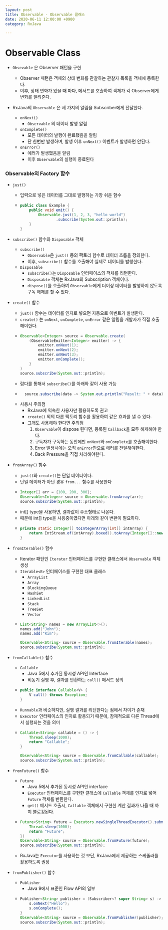 ```yaml
---
layout: post
title: Observable - Observable 클래스
date: 2020-06-11 12:00:00 +0900
category: RxJava

---
```

# Observable Class

* `Obsevable` 은 Observer 패턴을 구현
    * Observer 패턴은 객체의 상태 변화를 관찰하는 관찰자 목록을 객체에 등록한다.
    * 이후, 상태 변화가 있을 때 마다, 메서드를 호출하여 객체가 각 Observer에게 변화를 알려준다.

* RxJava의 `Observable` 은 세 가지의 알림을 Subscriber에게 전달한다.
    * `onNext()`
        * `Observable` 의 데이터 발행 알림
    * `onComplete()`
        * 모든 데이터의 발행이 완료됐음을 알림
        * 단 한번만 발생하며, 발생 이후 `onNext()` 이벤트가 발생하면 안된다.
    * `onError()`
        * 에러가 발생했음을 알림
        * 이후 `Observable`의 실행이 종료된다

### Observable의 Factory 함수

* `just()`
    * 입력으로 넣은 데이터를 그대로 발행하는 가장 쉬운 함수

    *   ``` java
        public class Example {
            public void emit() {
                Observable.just(1, 2, 3, "hello world")
                        .subscribe(System.out::println);
            }
        }
         ```

* `subscribe()` 함수와 `Disposable` 객체
    * `subscribe()`
        * `Observable`은 `just()` 등의 팩토리 함수로 데이터 흐름을 정의한다.
        * 이후, `subscribe()` 함수를 호출해야 실제로 데이터를 발행한다.
    * `Disposable`
        * `subscribe()`는 `Disposable` 인터페이스의 객체를 리턴한다.
        * `Disposable` 객체는 RxJava의 Subscription 객체이다.
        * `dispose()`를 호출하여 `Observable`에게 더이상 데이터를 발행하지 않도록 구독 해제를 할 수 있다.

* `create()` 함수
    * `just()` 함수는 데이터를 인자로 넣으면 자동으로 이벤트가 발생한다.
    * `create()` 는 `onNext`, `onComplete`, `onError` 같은 알림을 개발자가 직접 호출해야한다.
    *   ``` java
        Observable<Integer> source = Observable.create(
            (ObservableEmitter<Integer> emitter) -> {
                emitter.onNext(1);
                emitter.onNext(2);
                emitter.onNext(3);
                emitter.onComplete();
            }
        )
        source.subscribe(System.out::println);
        ```    
    * 람다를 통해서 `subscribe()`를 아래와 같이 사용 가능
    * ``` java
        source.subscribe(data -> System.out.println("Result: " + data));
      ```
    * 사용시 주의점
        * RxJava에 익숙한 사용자만 활용하도록 권고
        * `create()` 외의 다른 팩토리 함수를 활용하여 같은 효과를 낼 수 있다.
        * 그래도 사용해야 한다면 주의점
            1. `Observable`이 dispose 된다면, 등록된 `Callback`을 모두 해제해야 한다.
            2. 구독자가 구독하는 동안에만 `onNext`와 `onComplete`를 호출해야한다.
            3. Error 발생시에는 오직 `onError`만으로 에러를 전달해야한다.
            4. Back Pressure을 직접 처리해야한다.

* `fromArray()` 함수
    * `just()`와 `create()`는 단일 데이터이다.
    * 단일 데이터가 아닌 경우 `from...` 함수를 사용한다
    *   ``` java
        Integer[] arr = {100, 200, 300};
        Observable<Integer> source = Observable.fromArray(arr);
        source.subscribe(System.out::println);
        ```
    * int[] type을 사용하면, 결과값이 주소형태로 나온다.
    * 때문에 int[] type을 사용중이였다면 아래와 같이 변환이 필요하다.
    *   ``` java
        private static Integer[] toIntegerArray(int[] intArray) {
            return IntStream.of(intArray).boxed().toArray(Integer[]::new);
        }
        ``` 

* `fromIterable()` 함수
    * Iterator 패턴인 `Iterator` 인터페이스를 구현한 클래스에서 `Observable` 객체 생성
    * `Iterable<E>` 인터페이스를 구현한 대표 클래스
        * `ArrayList`
        * `Array`
        * `BlockingQueue`
        * `HashSet`
        * `LinkedList`
        * `Stack`
        * `TreeSet`
        * `Vector`
    *   ``` java
        List<String> names = new ArrayList<>();
        names.add("John");
        names.add("Kim");

        Observable<String> source = Observable.fromIterable(names);
        source.subscribe(System.out::println);
        ```

* `fromCallable()` 함수
    * `Callable`
        * Java 5에서 추가된 동시성 API인 Interface
        * 비동기 실행 후, 결과를 반환하는 `call()` 메서드 정의
    *   ``` java
        public interface Callable<V> {
            V call() throws Exception;
        }
        ```
    * `Runnable`과 비슷하지만, 실행 결과를 리턴한다는 점에서 차이가 존재
    * `Executor` 인터페이스의 인자로 활용되기 때문에, 잠재적으로 다른 Thread에서 실행되는 것을 의미
    *   ``` java
        Callable<String> callable = () -> {
            Thread.sleep(1000);
            return "Callable";
        }

        Observable<String> source = Observable.fromCallable(callable);
        source.subscribe(System.out::println);
        ```

* `fromFuture()` 함수
    * `Future`
        * Java 5에서 추가된 동시성 API인 interface
        * `Executor` 인터페이스를 구현한 클래스에 `Callable` 객체를 인자로 넣어 `Future` 객체를 반환한다.
        * `get()` 메서드 호출시, `Callable` 객체에서 구현한 계산 결과가 나올 때 까지 블로킹된다.
    *   ``` java
        Future<String> future = Executors.newSingleThreadExecutor().submit(() -> {
            Thread.sleep(1000);
            return "Future";
        })
        Observable<String> source = Observable.fromFuture(future);
        source.subscribe(System.out::println);
        ```
    * RxJava는 `Executor`를 사용하는 것 보단, RxJava에서 제공하는 스케줄러를 활용하도록 권장

* `fromPublisher()` 함수
    * `Publisher`
        * Java 9에서 표준인 Flow API의 일부
    *   ``` java
        Publisher<String> publisher = (Subscriber<? super String> s) -> {
            s.onNext("Hello");
            s.onComplete();
        }
        Observable<String> source = Observable.fromPublisher(publisher);
        source.subscribe(System.out::println);
        ```